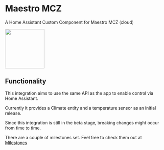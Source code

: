 # Maestro MCZ

A Home Assistant Custom Component for Maestro MCZ (cloud)

<img src="https://github.com/Robbe-B/maestro_mcz/blob/main/docs/app_icon.png" width="128" height="128">

## Functionality

This integration aims to use the same API as the app to enable control via Home Assistant.

Currently it provides a Climate entity and a temperature sensor as an initial release.

Since this integration is still in the beta stage, breaking changes might occur from time to time.

There are a couple of milestones set. Feel free to check them out at [Milestones](https://github.com/Robbe-B/maestro_mcz/milestones)


